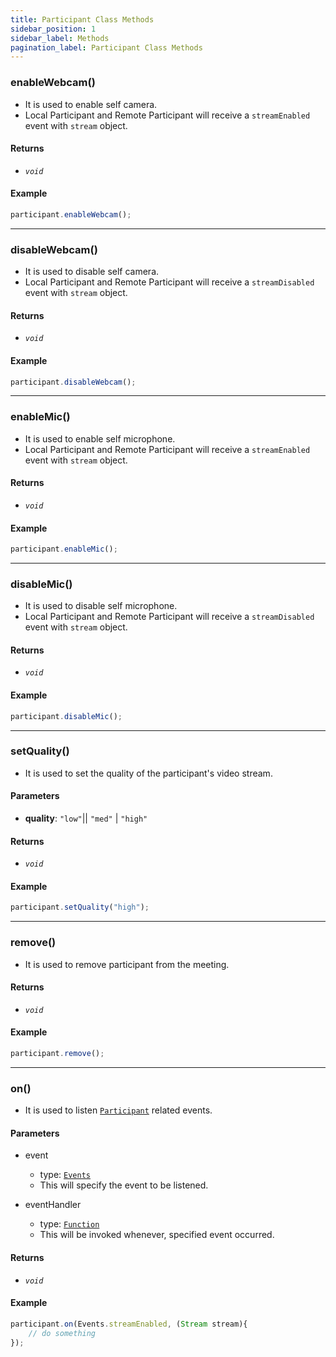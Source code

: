 ```yaml
---
title: Participant Class Methods
sidebar_position: 1
sidebar_label: Methods
pagination_label: Participant Class Methods
---
```


<div class="sdk-api-ref-only-h4">

### enableWebcam()

- It is used to enable self camera.
- Local Participant and Remote Participant will receive a `streamEnabled` event with `stream` object.

#### Returns

- _`void`_

#### Example

```js
participant.enableWebcam();
```

---

### disableWebcam()

- It is used to disable self camera.
- Local Participant and Remote Participant will receive a `streamDisabled` event with `stream` object.

#### Returns

- _`void`_

#### Example

```js
participant.disableWebcam();
```

---

### enableMic()

- It is used to enable self microphone.
- Local Participant and Remote Participant will receive a `streamEnabled` event with `stream` object.

#### Returns

- _`void`_

#### Example

```js
participant.enableMic();
```

---

### disableMic()

- It is used to disable self microphone.
- Local Participant and Remote Participant will receive a `streamDisabled` event with `stream` object.

#### Returns

- _`void`_

#### Example

```js
participant.disableMic();
```

---

### setQuality()

- It is used to set the quality of the participant's video stream.

#### Parameters

- **quality**: `"low"`|| `"med"` | `"high"`

#### Returns

- _`void`_

#### Example

```js
participant.setQuality("high");
```

---

### remove()

- It is used to remove participant from the meeting.

#### Returns

- _`void`_

#### Example

```js
participant.remove();
```

---

### on()

- It is used to listen [`Participant`](introduction) related events.

#### Parameters

- event

  - type: [`Events`](events)
  - This will specify the event to be listened.

- eventHandler
  - type: [`Function`](https://api.dart.dev/stable/2.15.1/dart-core/Function-class.html)
  - This will be invoked whenever, specified event occurred.

#### Returns

- _`void`_

#### Example

```js
participant.on(Events.streamEnabled, (Stream stream){
    // do something
});
```

</div>
